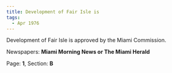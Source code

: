 ```yaml
---  
title: Development of Fair Isle is  
tags:  
  - Apr 1976  
---  
```

  
Development of Fair Isle is approved by the Miami Commission.  
  
Newspapers: **Miami Morning News or The Miami Herald**  
  
Page: **1**, Section: **B** 
